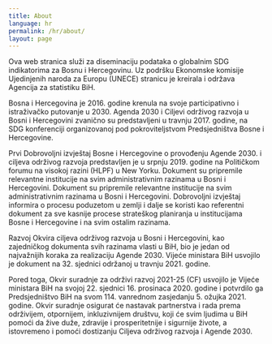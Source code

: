 ```yaml
---
title: About
language: hr
permalink: /hr/about/
layout: page
---
```


Ova web stranica služi za diseminaciju podataka o globalnim SDG indikatorima za Bosnu i Hercegovinu. Uz podršku Ekonomske komisije Ujedinjenih naroda za Europu (UNECE) stranicu je kreirala i održava Agencija za statistiku BiH. 

Bosna i Hercegovina je 2016. godine krenula na svoje participativno i istraživačko putovanje u 2030. Agenda 2030 i Ciljevi održivog razvoja u Bosni i Hercegovini zvanično su predstavljeni u travnju 2017. godine, na SDG konferenciji organizovanoj pod pokroviteljstvom Predsjedništva Bosne i Hercegovine.

Prvi Dobrovoljni izvještaj Bosne i Hercegovine o provođenju Agende 2030. i ciljeva održivog razvoja predstavljen je u srpnju 2019. godine na Političkom forumu na visokoj razini (HLPF) u New Yorku. Dokument su pripremile relevantne institucije na svim administrativnim razinama u Bosni i Hercegovini. Dokument su pripremile relevantne institucije na svim administrativnim razinama u Bosni i Hercegovini. Dobrovoljni izvještaj informira o procesu poduzetom u zemlji i dalje se koristi kao referentni dokument za sve kasnije procese strateškog planiranja u institucijama Bosne i Hercegovine i na svim ostalim razinama.

Razvoj Okvira ciljeva održivog razvoja u Bosni i Hercegovini, kao zajedničkog dokumenta svih razinama vlasti u BiH, bio je jedan od najvažnijih koraka za realizaciju Agende 2030. Vijeće ministara BiH usvojilo je dokument na 32. sjednici održanoj u travnju 2021. godine.

Pored toga, Okvir suradnje za održivi razvoj 2021-25 (CF) usvojilo je Vijeće ministara BiH na svojoj 22. sjednici 16. prosinaca 2020. godine i potvrdilo ga Predsjedništvo BiH na svom 114. vanrednom zasjedanju 5. ožujka 2021. godine. Okvir suradnje osigurat će nastavak partnerstva i rada prema održivijem, otpornijem, inkluzivnijem društvu, koji će svim ljudima u BiH pomoći da žive duže, zdravije i prosperitetnije i sigurnije živote, a istovremeno i pomoći dostizanju Ciljeva održivog razvoja i Agende 2030.
